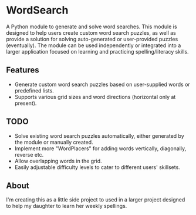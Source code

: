 # WordSearch

A Python module to generate and solve word searches. This module is designed to help users create custom word search puzzles, as well as provide a solution for solving auto-generated or user-provided puzzles (eventually). The module can be used independently or integrated into a larger application focused on learning and practicing spelling/literacy skills.

## Features

* Generate custom word search puzzles based on user-supplied words or predefined lists.
* Supports various grid sizes and word directions (horizontal only at present).

## TODO
* Solve existing word search puzzles automatically, either generated by the module or manually created.
* Implement more "WordPlacers" for adding words vertically, diagonally, reverse etc.
* Allow overlapping words in the grid.
* Easily adjustable difficulty levels to cater to different users' skillsets.

## About

I'm creating this as a little side project to used in a larger project designed to help my daughter to learn her weekly spellings.
